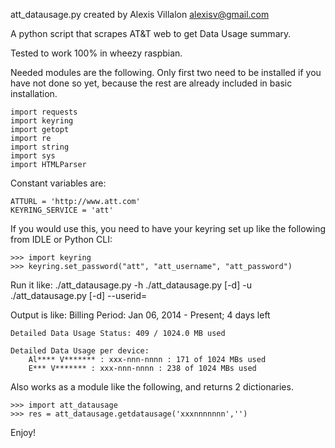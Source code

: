 att_datausage.py
created by Alexis Villalon alexisv@gmail.com

A python script that scrapes AT&T web to get Data Usage summary.

Tested to work 100% in wheezy raspbian.

Needed modules are the following.  Only first two need to be installed if you have not done so yet, because the rest are already included in basic installation.

    import requests
    import keyring
    import getopt
    import re
    import string
    import sys
    import HTMLParser

Constant variables are:

    ATTURL = 'http://www.att.com'
    KEYRING_SERVICE = 'att'

If you would use this, you need to have your keyring set up like the following from IDLE or Python CLI:

    >>> import keyring
    >>> keyring.set_password("att", "att_username", "att_password")

Run it like:
    ./att_datausage.py -h
    ./att_datausage.py [-d] -u <userid>
    ./att_datausage.py [-d] --userid=<userid>

Output is like:
    Billing Period: Jan 06, 2014 - Present; 4 days left
    
    Detailed Data Usage Status: 409 / 1024.0 MB used
    
    Detailed Data Usage per device:
        Al**** V******* : xxx-nnn-nnnn : 171 of 1024 MBs used
        E*** V******* : xxx-nnn-nnnn : 238 of 1024 MBs used

Also works as a module like the following, and returns 2 dictionaries.

    >>> import att_datausage
    >>> res = att_datausage.getdatausage('xxxnnnnnnn','')

Enjoy!
